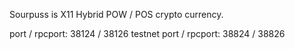 Sourpuss is 
X11 Hybrid POW / POS crypto currency.
 
port / rpcport: 38124	/ 38126
testnet
port / rpcport:	38824	/	38826
